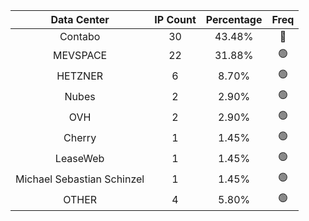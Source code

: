 | Data Center | IP Count | Percentage | Freq |
|:------------:|:--------:|:-----------:|:-----:|
| Contabo | 30 | 43.48% | 🔴 |
| MEVSPACE | 22 | 31.88% | 🟢 |
| HETZNER | 6 | 8.70% | 🟢 |
| Nubes | 2 | 2.90% | 🟢 |
| OVH | 2 | 2.90% | 🟢 |
| Cherry | 1 | 1.45% | 🟢 |
| LeaseWeb | 1 | 1.45% | 🟢 |
| Michael Sebastian Schinzel | 1 | 1.45% | 🟢 |
| OTHER | 4 | 5.80% | 🟢 |